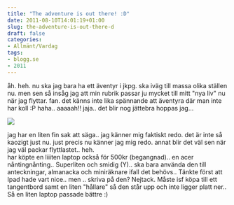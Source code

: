 ```yaml
---
title: "The adventure is out there! :D"
date: 2011-08-10T14:01:19+01:00
slug: the-adventure-is-out-there-d
draft: false
categories:
- Allmänt/Vardag
tags:
- blogg.se
- 2011
---
```

åh. heh. nu ska jag bara ha ett äventyr i jkpg. ska iväg till massa olika ställen nu. men sen så insåg jag att min rubrik passar ju mycket till mitt "nya liv" nu när jag flyttar. fan. det känns inte lika spännande att äventyra där man inte har koll :P haha.. aaaaah!! jaja.. det blir nog jättebra hoppas jag...  
  
![](/assets/images/blogg.se/acertabort_161049149.jpg)  
  
jag har en liten fin sak att säga.. jag känner mig faktiskt redo. det är inte så kaozigt just nu. just precis nu känner jag mig redo. annat blir det väl sen när jag väl packar flyttlastet.. heh.  
har köpte en liiiten laptop också för 500kr (begangnad).. en acer nåntingnånting.. Superliten och smidig (Y).. ska bara använda den till anteckningar, almanacka och miniräknare ifall det behövs.. Tänkte först att Ipad hade vart nice.. men .. skriva på den? Nejtack. Måste isf köpa till ett tangentbord samt en liten "hållare" så den står upp och inte ligger platt ner..  
Så en liten laptop passade bättre :)